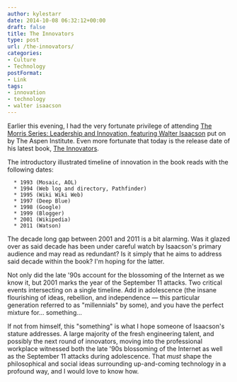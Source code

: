 ```yaml
---
author: kylestarr
date: 2014-10-08 06:32:12+00:00
draft: false
title: The Innovators
type: post
url: /the-innovators/
categories:
- Culture
- Technology
postFormat:
- Link
tags:
- innovation
- technology
- walter isaacson
---
```


Earlier this evening, I had the very fortunate privilege of attending [The Morris Series: Leadership and Innovation, featuring Walter Isaacson](http://www.aspeninstitute.org/events/2014/10/07/morris-series-leadership-innovation-featuring-walter-isaacson) put on by The Aspen Institute. Even more fortunate that today is the release date of his latest book, [The Innovators](https://itun.es/us/kwW4Y.l).

The introductory illustrated timeline of innovation in the book reads with the following dates:



	  * 1993 (Mosaic, AOL)
	  * 1994 (Web log and directory, Pathfinder)
	  * 1995 (Wiki Wiki Web)
	  * 1997 (Deep Blue)
	  * 1998 (Google)
	  * 1999 (Blogger)
	  * 2001 (Wikipedia)
	  * 2011 (Watson)

The decade long gap between 2001 and 2011 is a bit alarming. Was it glazed over as said decade has been under careful watch by Isaacson's primary audience and may read as redundant? Is it simply that he aims to address said decade within the book? I'm hoping for the latter.

Not only did the late '90s account for the blossoming of the Internet as we know it, but 2001 marks the year of the September 11 attacks. Two critical events intersecting on a single timeline. Add in adolescence (the insane flourishing of ideas, rebellion, and independence — this particular generation referred to as "millennials" by some), and you have the perfect mixture for... something...

If not from himself, this "something" is what I hope someone of Isaacson's stature addresses. A large majority of the fresh engineering talent, and possibly the next round of innovators, moving into the professional workplace witnessed both the late '90s blossoming of the Internet as well as the September 11 attacks during adolescence. That _must_ shape the philosophical and social ideas surrounding up-and-coming technology in a profound way, and I would love to know how.
